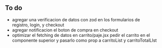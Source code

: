 ##  To do

- agregar una verificacion de datos con zod en los formularios de registro, login, y checkout
- agregar notificacion el boton de  compra en checkout
- optimizar el fetching de datos en carrito/paje.jsx pedir el carrito en el componente superior y pasarlo como prop a carritoList y carritoTotalLIst

